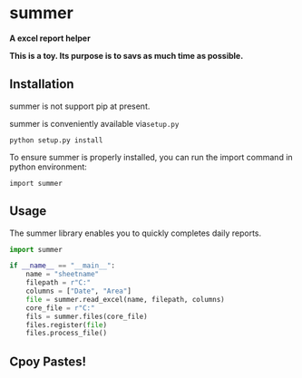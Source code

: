 # summer
**A excel report helper**

**This is a toy. Its purpose is to savs as much time as possible.**

Installation
------------

summer is not support pip at present.

summer is conveniently available via`setup.py`
```
python setup.py install
```

To ensure summer is properly installed, you can run the import command in python environment:
```
import summer 
```

Usage
-----
The summer library enables you to quickly completes daily reports.

```python
import summer

if __name__ == "__main__":
    name = "sheetname" 
    filepath = r"C:"
    columns = ["Date", "Area"]
    file = summer.read_excel(name, filepath, columns)
    core_file = r"C:"
    fils = summer.files(core_file)
    files.register(file)
    files.process_file()
```

Cpoy Pastes!
-----
